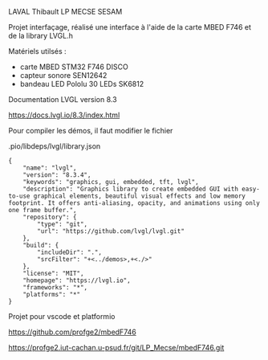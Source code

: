 LAVAL Thibault LP MECSE SESAM

Projet interfaçage, réalisé une interface à l'aide de la carte MBED F746 et de la library LVGL.h

Matériels utilsés :
- carte MBED STM32 F746 DISCO
- capteur sonore SEN12642
- bandeau LED Pololu 30 LEDs SK6812



Documentation LVGL version 8.3

<https://docs.lvgl.io/8.3/index.html>

Pour compiler les démos, il faut modifier le fichier

.pio/libdeps/lvgl/library.json

```
{
	"name": "lvgl",
	"version": "8.3.4",
	"keywords": "graphics, gui, embedded, tft, lvgl",
	"description": "Graphics library to create embedded GUI with easy-to-use graphical elements, beautiful visual effects and low memory footprint. It offers anti-aliasing, opacity, and animations using only one frame buffer.",
	"repository": {
		"type": "git",
		"url": "https://github.com/lvgl/lvgl.git"
	},
	"build": {
		"includeDir": ".",
		"srcFilter": "+<../demos>,+<./>"
	},
	"license": "MIT",
	"homepage": "https://lvgl.io",
	"frameworks": "*",
	"platforms": "*"
}
```

Projet pour vscode et platformio

<https://github.com/profge2/mbedF746>

<https://profge2.iut-cachan.u-psud.fr/git/LP_Mecse/mbedF746.git>

